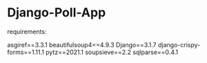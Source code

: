 # Django-Poll-App

requirements:

asgiref==3.3.1
beautifulsoup4==4.9.3
Django==3.1.7
django-crispy-forms==1.11.1
pytz==2021.1
soupsieve==2.2
sqlparse==0.4.1


